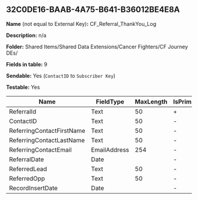 ## 32C0DE16-BAAB-4A75-B641-B36012BE4E8A

**Name** (not equal to External Key)**:** CF_Referral_ThankYou_Log

**Description:** n/a

**Folder:** Shared Items/Shared Data Extensions/Cancer Fighters/CF Journey DEs/

**Fields in table:** 9

**Sendable:** Yes (`ContactID` to `Subscriber Key`)

**Testable:** Yes

| Name | FieldType | MaxLength | IsPrimaryKey | IsNullable | DefaultValue |
| --- | --- | --- | --- | --- | --- |
| ReferralId | Text | 50 | + | - |  |
| ContactID | Text | 50 | - | - |  |
| ReferringContactFirstName | Text | 50 | - | - |  |
| ReferringContactLastName | Text | 50 | - | - |  |
| ReferringContactEmail | EmailAddress | 254 | - | - |  |
| ReferralDate | Date |  | - | - |  |
| ReferredLead | Text | 50 | - | + |  |
| ReferredOpp | Text | 50 | - | + |  |
| RecordInsertDate | Date |  | - | + | GetDate() |

